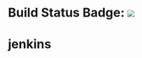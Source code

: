 # Build Status Badge: ![](https://github.com/kamransadiqali/jenkins/workflows/Artifact/badge.svg)
# jenkins
